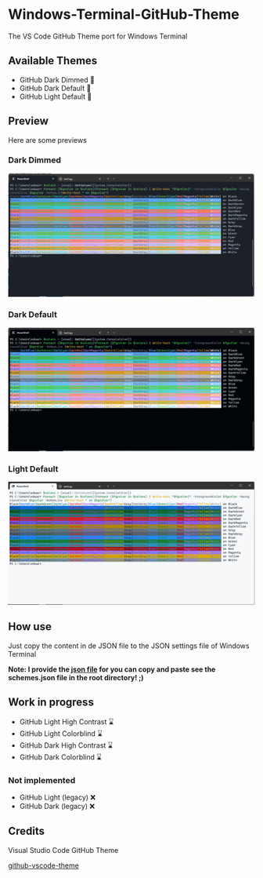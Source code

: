 # Windows-Terminal-GitHub-Theme

The VS Code GitHub Theme port for Windows Terminal

## Available Themes

- GitHub Dark Dimmed :star2:
- GitHub Dark Default :star2:
- GitHub Light Default :star2:

## Preview

Here are some previews

### Dark Dimmed

![Dark-Dimmed](img/dark-dimmed.png)

### Dark Default

![Dark-Default](img/dark-default.png)

### Light Default

![Light-Default](img/light-default.png)

## How use

Just copy the content in de JSON file to the JSON settings file of Windows Terminal

**Note:
I provide the [json file](./schemes.json) for you can copy and paste see the schemes.json file in the root directory! ;)**

## Work in progress

- GitHub Light High Contrast :hourglass:
- GitHub Light Colorblind :hourglass:
- GitHub Dark High Contrast :hourglass:
- GitHub Dark Colorblind :hourglass:

### Not implemented

- GitHub Light (legacy) :x:
- GitHub Dark (legacy) :x:

## Credits

Visual Studio Code GitHub Theme

[github-vscode-theme](https://github.com/primer/github-vscode-theme)

